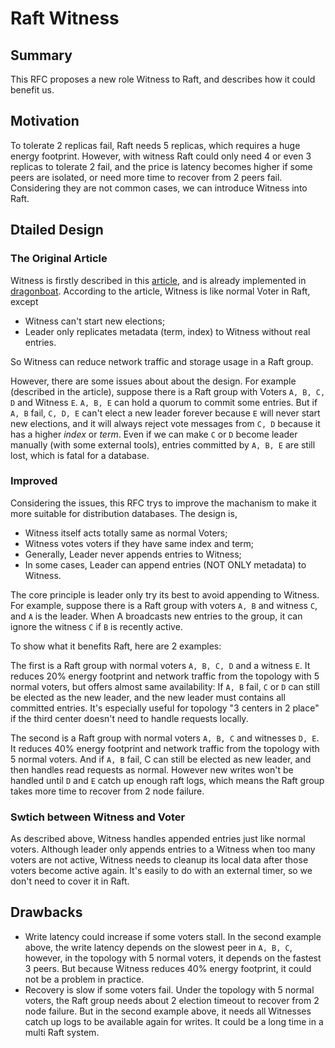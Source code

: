 # Raft Witness

## Summary

This RFC proposes a new role Witness to Raft, and describes how it could benefit us.

## Motivation

To tolerate 2 replicas fail, Raft needs 5 replicas, which requires a huge energy
footprint. However, with witness Raft could only need 4 or even 3 replicas to
tolerate 2 fail, and the price is latency becomes higher if some peers are
isolated, or need more time to recover from 2 peers fail. Considering they are not
common cases, we can introduce Witness into Raft.

## Dtailed Design

### The Original Article

Witness is firstly described in this [article][reduce-the-energy-footprint], and is
already implemented in [dragonboat](https://github.com/lni/dragonboat). According to
the article, Witness is like normal Voter in Raft, except

* Witness can't start new elections;
* Leader only replicates metadata (term, index) to Witness without real entries.

So Witness can reduce network traffic and storage usage in a Raft group.

However, there are some issues about about the design. For example (described in the article),
suppose there is a Raft group with Voters `A, B, C, D` and Witness `E`. `A, B, E` can
hold a quorum to commit some entries. But if `A, B` fail, `C, D, E` can't elect a new
leader forever because `E` will never start new elections, and it will always reject
vote messages from `C, D` because it has a higher *index* or *term*. Even if we can
make `C` or `D` become leader manually (with some external tools), entries committed by
`A, B, E` are still lost, which is fatal for a database.

### Improved

Considering the issues, this RFC trys to improve the machanism to make it more suitable
for distribution databases. The design is,

* Witness itself acts totally same as normal Voters;
* Witness votes voters if they have same index and term;
* Generally, Leader never appends entries to Witness;
* In some cases, Leader can append entries (NOT ONLY metadata) to Witness.

The core principle is leader only try its best to avoid appending to Witness. For example,
suppose there is a Raft group with voters `A, B` and witness `C`, and `A` is the leader.
When A broadcasts new entries to the group, it can ignore the witness `C` if `B` is recently
active.

To show what it benefits Raft, here are 2 examples:

The first is a Raft group with normal voters `A, B, C, D` and a witness `E`. It
reduces 20% energy footprint and network traffic from the topology with 5 normal voters,
but offers almost same availability: If `A, B` fail, `C` or `D` can still be elected
as the new leader, and the new leader must contains all committed entries. It's especially
useful for topology "3 centers in 2 place" if the third center doesn't need to handle
requests locally.

The second is a Raft group with normal voters `A, B, C` and witnesses `D, E`. It
reduces 40% energy footprint and network traffic from the topology with 5 normal voters.
And if `A, B` fail, C can still be elected as new leader, and then handles read requests
as normal. However new writes won't be handled until `D` and `E` catch up enough raft logs,
which means the Raft group takes more time to recover from 2 node failure.

### Swtich between Witness and Voter

As described above, Witness handles appended entries just like normal voters. Although
leader only appends entries to a Witness when too many voters are not active, Witness
needs to cleanup its local data after those voters become active again. It's easily to
do with an external timer, so we don't need to cover it in Raft.

## Drawbacks

* Write latency could increase if some voters stall.
  In the second example above, the write latency depends on the slowest peer in `A, B, C`,
  however, in the topology with 5 normal voters, it depends on the fastest 3 peers. But
  because Witness reduces 40% energy footprint, it could not be a problem in practice.
* Recovery is slow if some voters fail.
  Under the topology with 5 normal voters, the Raft group needs about 2 election timeout
  to recover from 2 node failure. But in the second example above, it needs all Witnesses
  catch up logs to be available again for writes. It could be a long time in a multi Raft
  system.

[reduce-the-energy-footprint]: https://www.researchgate.net/publication/280091830_Reducing_the_Energy_Footprint_of_a_Distributed_Consensus_Algorithm.

